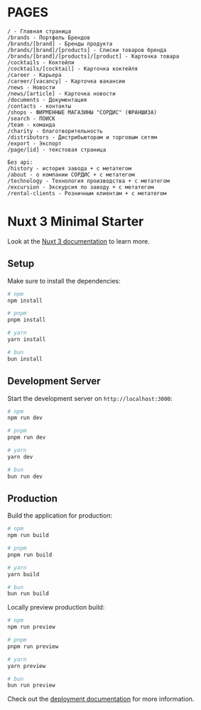 # PAGES

    / - Главная страница
    /brands - Портфель Брендов
    /brands/[brand] - Бренды продукта
    /brands/[brand]/[products] - Списки товаров бренда
    /brands/[brand]/[products]/[product] - Карточка товара
    /cocktails - Коктейли
    /cocktails/[cocktail] - Карточка коктейля
    /career - Карьера
    /career/[vacancy] - Карточка вакансии
    /news - Новости
    /news/[article] - Карточка новости
    /documents - Документация
    /contacts - контакты
    /shops - ФИРМЕННЫЕ МАГАЗИНЫ "СОРДИС" (ФРАНШИЗА)
    /search - ПОИСК
    /team - команда
    /charity - благотворительность
    /distributors - Дистрибьюторам и торговым сетям
    /export - Экспорт 
    /page/[id] - текстовая страница

    Без api: 
    /history - история завода + с метатегом
    /about - о компании СОРДИС + с метатегом
    /technology - Технология производства + с метатегом
    /excursion - Экскурсия по заводу + с метатегом
    /rental-clients - Розничным клиентам + с метатегом




# Nuxt 3 Minimal Starter

Look at the [Nuxt 3 documentation](https://nuxt.com/docs/getting-started/introduction) to learn more.

## Setup

Make sure to install the dependencies:

```bash
# npm
npm install

# pnpm
pnpm install

# yarn
yarn install

# bun
bun install
```

## Development Server

Start the development server on `http://localhost:3000`:

```bash
# npm
npm run dev

# pnpm
pnpm run dev

# yarn
yarn dev

# bun
bun run dev
```

## Production

Build the application for production:

```bash
# npm
npm run build

# pnpm
pnpm run build

# yarn
yarn build

# bun
bun run build
```

Locally preview production build:

```bash
# npm
npm run preview

# pnpm
pnpm run preview

# yarn
yarn preview

# bun
bun run preview
```

Check out the [deployment documentation](https://nuxt.com/docs/getting-started/deployment) for more information.

